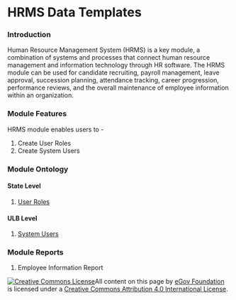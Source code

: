 # HRMS Data Templates

### Introduction

Human Resource Management System \(HRMS\) is a key module, a combination of systems and processes that connect human resource management and information technology through HR software. The HRMS module can be used for candidate recruiting, payroll management, leave approval, succession planning, attendance tracking, career progression, performance reviews, and the overall maintenance of employee information within an organization.

### Module Features

HRMS module enables users to -

1. Create User Roles
2. Create System Users

### Module Ontology

#### State Level

1.  [User Roles](https://digit-discuss.atlassian.net/wiki/spaces/DO/pages/428769455/User+Roles)

#### ULB Level

1. [System Users](https://digit-discuss.atlassian.net/wiki/spaces/DO/pages/428998740/System+Users)

### Module Reports

1. Employee Information Report



 [![Creative Commons License](https://i.creativecommons.org/l/by/4.0/80x15.png)​](http://creativecommons.org/licenses/by/4.0/)All content on this page by [eGov Foundation](https://egov.org.in/) is licensed under a [Creative Commons Attribution 4.0 International License](http://creativecommons.org/licenses/by/4.0/).

